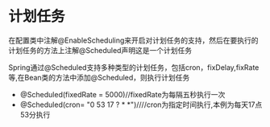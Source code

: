 # 计划任务 #

在配置类中注解@EnableScheduling来开启对计划任务的支持，然后在要执行的计划任务的方法上注解@Scheduled声明这是一个计划任务

Spring通过@Scheduled支持多种类型的计划任务，包括cron，fixDelay,fixRate等,在Bean类的方法中添加@Scheduled，则执行计划任务

- @Scheduled(fixedRate = 5000)//fixedRate为每隔五秒执行一次
- @Scheduled(cron= "0 53 17 ? * *")////cron为指定时间执行,本例为每天17点53分执行